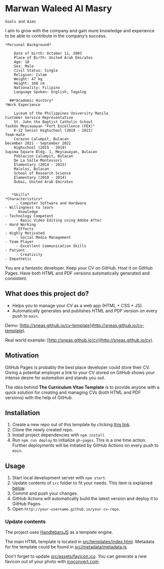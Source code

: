 # Marwan Waleed Al Masry
    Goals and Aims
I aim to grow with the company and gain more knowledge and experience to be able to contribute in the company’s success.
     
    *Personal Background*
         
        Date of birth: October 11, 2003
        Place of Birth: United Arab Emirates
        Age: 18
        Sex: Male
        Civil Status: Single
        Religion: Islam
        Weight: 47 kg
        Height: 168 cm
        Nationality: Filipino
        Language Spoken: English, Tagalog

      ##*Academic History*                                                          *Work Experience
      
        Lyceum of the Philippines University Manila                                 Customer Service Representative
        St. John the Baptist Catholic School                                          TaskUs Meycauayan "Fort Excellence (FEX)"
        K-12 Senior Highschool (2019 - 2021)                                            Team-mate
        Corazon Calumpit, Bulacan                                                        December 2021 - September 2022 
        Highschool (2015 - 2019)                                                         Supima Square Bldg. 1, Meycauayan, Bulacan
        Poblacion Calumpit, Bulacan
        De La Salle Montessori
        Elementary (2014 - 2015)
        Malolos, Bulacan
        School of Research Science
        Elementary (2010 - 2014)
        Dubai, United Arab Emirates


       *Skills*                                                                   *Characteristics*
         - Computer Software and Hardware                                           - Willingness to learn
          Knowledge                                                                 - Technology Competent
         - Basic Video Editing using Adobe After                                    - Hard Working
          Effects                                                                   - Highly Motivated
         - Social Media Management                                                  - Team Player
         - Excellent Communication Skills                                           - Patient
         - Creativity                                                               - Empathetic





You are a fantastic developer. Keep your CV on GitHub. Host it on GitHub Pages. Have both HTML and PDF versions automatically generated and consistent.

## What does this project do?

* Helps you to manage your CV as a web app (HTML + CSS + JS).
* Automatically generates and publishes HTML and PDF version on every push to `main`.

Demo: [http://sneas.github.io/cv-template](http://sneas.github.io/cv-template).

Real world example: [http://sneas.github.io/cv](http://sneas.github.io/cv).

## Motivation

GitHub Pages is probably the best place developer could store their CV. Giving a potential employer a link to your CV stored on GitHub shows your intense desire for automation and stands you out.

The idea behind **The Curriculum Vitae Template** is to provide anyone with a quick solution for creating and managing CVs (both HTML and PDF versions) with the help of GitHub.

## Installation

1. Create a new repo out of this template by clicking [this link](https://github.com/sneas/cv-template/generate).
1. Clone the newly created repo.
1. Install project dependencies with `npm install`.
1. Run `npm run deploy` to initialize `gh-pages`. This is a one time action. Further deployments will be initiated by GitHub Actions on every push to `main`.

## Usage

1. Start local development server with `npm start`.
1. Update contents of `src` folder to fit your needs. This item is explained [below](#update-contents).
1. Commit and push your changes.
1. GitHub Actions will automatically build the latest version and deploy it to GitHub Pages.
1. Open `http://your-username.github.io/your-cv-repo`.

### Update contents

The project uses [HandlebarsJS](https://github.com/wycats/handlebars.js/) as a template engine.

The main HTML template is located in [src/templates/index.html](src/templates/index.html). Metadata for the template could be found in [src/metadata/metadata.js](src/metadata/metadata.js).

Don't forget to update [src/assets/favicon.ico](src/assets/favicon.ico). You can generate a new favicon out of your photo with [icoconvert.com](http://icoconvert.com/).
